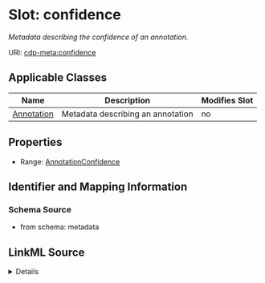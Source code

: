 # Slot: confidence


_Metadata describing the confidence of an annotation._



URI: [cdp-meta:confidence](metadataconfidence)



<!-- no inheritance hierarchy -->




## Applicable Classes

| Name | Description | Modifies Slot |
| --- | --- | --- |
[Annotation](Annotation.md) | Metadata describing an annotation |  no  |







## Properties

* Range: [AnnotationConfidence](AnnotationConfidence.md)





## Identifier and Mapping Information







### Schema Source


* from schema: metadata




## LinkML Source

<details>
```yaml
name: confidence
description: Metadata describing the confidence of an annotation.
from_schema: metadata
rank: 1000
alias: confidence
owner: Annotation
domain_of:
- Annotation
range: AnnotationConfidence
inlined: true
inlined_as_list: true

```
</details>